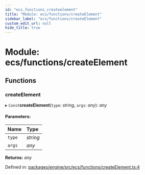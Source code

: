 ```yaml
---
id: "ecs_functions_createelement"
title: "Module: ecs/functions/createElement"
sidebar_label: "ecs/functions/createElement"
custom_edit_url: null
hide_title: true
---
```


# Module: ecs/functions/createElement

## Functions

### createElement

▸ `Const`**createElement**(`type`: *string*, `args`: *any*): *any*

#### Parameters:

Name | Type |
:------ | :------ |
`type` | *string* |
`args` | *any* |

**Returns:** *any*

Defined in: [packages/engine/src/ecs/functions/createElement.ts:4](https://github.com/xr3ngine/xr3ngine/blob/716a06460/packages/engine/src/ecs/functions/createElement.ts#L4)
